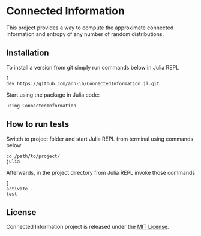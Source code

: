 # Connected Information 
This project provides a way to compute the approximate connected information and entropy of any number of random distributions.

## Installation
To install a version from git simply run commands below in Julia REPL

```shell
]
dev https://github.com/ann-ib/ConnectedInformation.jl.git
```

Start using the package in Julia code:
```
using ConnectedInformation
```

## How to run tests
Switch to project folder and start Julia REPL from terminal using commands below
```shell
cd /path/to/project/
julia
```

Afterwards, in the project directory from Julia REPL invoke those commands
```shell
]
activate .
test

```

## License
Connected Information project is released under the [MIT License](LICENSE.txt).
